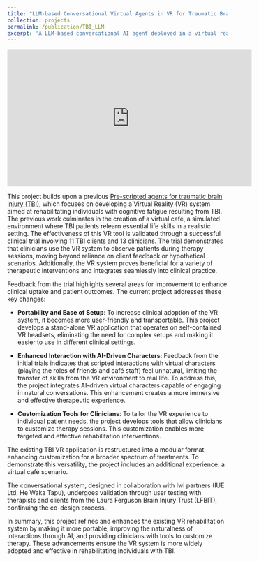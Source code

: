 ```yaml
---
title: "LLM-based Conversational Virtual Agents in VR for Traumatic Brain Injury Rehabilitation"
collection: projects
permalink: /publication/TBI_LLM
excerpt: 'A LLM-based conversational AI agent deployed in a virtual reality café environment to support rehabilitation for individuals with traumatic brain injury.'
---
```


<iframe width="560" height="315" src="https://www.youtube.com/embed/7Tw_j2t83zg" frameborder="0" allow="accelerometer; autoplay; clipboard-write; encrypted-media; gyroscope; picture-in-picture" allowfullscreen></iframe>

This project builds upon a previous [Pre-scripted agents for traumatic brain injury (TBI)](/publication/TBI_Prescripted), which focuses on developing a Virtual Reality (VR) system aimed at rehabilitating individuals with cognitive fatigue resulting from TBI. The previous work culminates in the creation of a virtual café, a simulated environment where TBI patients relearn essential life skills in a realistic setting. The effectiveness of this VR tool is validated through a successful clinical trial involving 11 TBI clients and 13 clinicians. The trial demonstrates that clinicians use the VR system to observe patients during therapy sessions, moving beyond reliance on client feedback or hypothetical scenarios. Additionally, the VR system proves beneficial for a variety of therapeutic interventions and integrates seamlessly into clinical practice.

Feedback from the trial highlights several areas for improvement to enhance clinical uptake and patient outcomes. The current project addresses these key changes:
- **Portability and Ease of Setup**: To increase clinical adoption of the VR system, it becomes more user-friendly and transportable. This project develops a stand-alone VR application that operates on self-contained VR headsets, eliminating the need for complex setups and making it easier to use in different clinical settings.

- **Enhanced Interaction with AI-Driven Characters**: Feedback from the initial trials indicates that scripted interactions with virtual characters (playing the roles of friends and café staff) feel unnatural, limiting the transfer of skills from the VR environment to real life. To address this, the project integrates AI-driven virtual characters capable of engaging in natural conversations. This enhancement creates a more immersive and effective therapeutic experience.

- **Customization Tools for Clinicians**: To tailor the VR experience to individual patient needs, the project develops tools that allow clinicians to customize therapy sessions. This customization enables more targeted and effective rehabilitation interventions.

The existing TBI VR application is restructured into a modular format, enhancing customization for a broader spectrum of treatments. To demonstrate this versatility, the project includes an additional experience: a virtual café scenario.

The conversational system, designed in collaboration with Iwi partners (IUE Ltd, He Waka Tapu), undergoes validation through user testing with therapists and clients from the Laura Ferguson Brain Injury Trust (LFBIT), continuing the co-design process.

In summary, this project refines and enhances the existing VR rehabilitation system by making it more portable, improving the naturalness of interactions through AI, and providing clinicians with tools to customize therapy. These advancements ensure the VR system is more widely adopted and effective in rehabilitating individuals with TBI.




